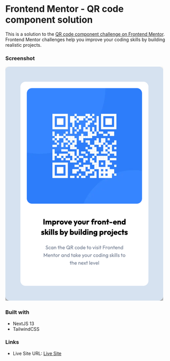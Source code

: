 # Frontend Mentor - QR code component solution

This is a solution to the [QR code component challenge on Frontend Mentor](https://www.frontendmentor.io/challenges/qr-code-component-iux_sIO_H). Frontend Mentor challenges help you improve your coding skills by building realistic projects. 

### Screenshot

![](./screen.png)

### Built with

- NextJS 13
- TailwindCSS

### Links

- Live Site URL: [Live Site]()
